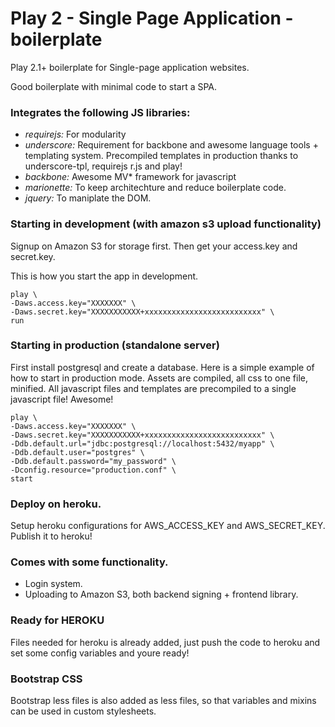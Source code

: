 Play 2 - Single Page Application - boilerplate
=====================



Play 2.1+ boilerplate for Single-page application websites. 

Good boilerplate with minimal code to start a SPA.



### Integrates the following JS libraries: 

 - *requirejs:* For modularity
 - *underscore:* Requirement for backbone and awesome language tools + templating system. Precompiled templates in production thanks to underscore-tpl, requirejs r.js and play!
 - *backbone:* Awesome MV* framework for javascript
 - *marionette:* To keep architechture and reduce boilerplate code.
 - *jquery:* To maniplate the DOM.


### Starting in development (with amazon s3 upload functionality)

Signup on Amazon S3 for storage first. Then get your access.key and secret.key.

This is how you start the app in development.

	play \
	-Daws.access.key="XXXXXXX" \
	-Daws.secret.key="XXXXXXXXXXX+xxxxxxxxxxxxxxxxxxxxxxxxxx" \
	run


### Starting in production (standalone server)

First install postgresql and create a database.
Here is a simple example of how to start in production mode. Assets are compiled, all css to one file, minified. All javascript files and templates are precompiled to a single javascript file! Awesome!

	play \
	-Daws.access.key="XXXXXXX" \
	-Daws.secret.key="XXXXXXXXXXX+xxxxxxxxxxxxxxxxxxxxxxxxxx" \
	-Ddb.default.url="jdbc:postgresql://localhost:5432/myapp" \
	-Ddb.default.user="postgres" \
	-Ddb.default.password="my_password" \
	-Dconfig.resource="production.conf" \
	start


### Deploy on heroku.

Setup heroku configurations for AWS_ACCESS_KEY and AWS_SECRET_KEY. Publish it to heroku!


### Comes with some functionality.

 - Login system.
 - Uploading to Amazon S3, both backend signing + frontend library.
 
### Ready for HEROKU

Files needed for heroku is already added, just push the code to heroku and set some config variables and youre ready!

### Bootstrap CSS

Bootstrap less files is also added as less files, so that variables and mixins can be used in custom stylesheets.




